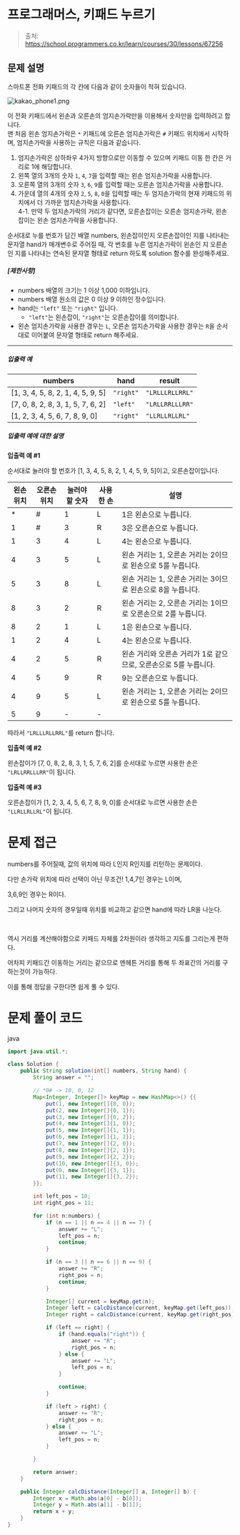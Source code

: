 # 프로그래머스, 키패드 누르기

> 출처: https://school.programmers.co.kr/learn/courses/30/lessons/67256

## 문제 설명

스마트폰 전화 키패드의 각 칸에 다음과 같이 숫자들이 적혀 있습니다.

![kakao_phone1.png](https://grepp-programmers.s3.ap-northeast-2.amazonaws.com/files/production/4b69a271-5f4a-4bf4-9ebf-6ebed5a02d8d/kakao_phone1.png)

이 전화 키패드에서 왼손과 오른손의 엄지손가락만을 이용해서 숫자만을 입력하려고 합니다.  
맨 처음 왼손 엄지손가락은 `*` 키패드에 오른손 엄지손가락은 `#` 키패드 위치에서 시작하며, 엄지손가락을 사용하는 규칙은 다음과 같습니다.

1.  엄지손가락은 상하좌우 4가지 방향으로만 이동할 수 있으며 키패드 이동 한 칸은 거리로 1에 해당합니다.
2.  왼쪽 열의 3개의 숫자 `1`, `4`, `7`을 입력할 때는 왼손 엄지손가락을 사용합니다.
3.  오른쪽 열의 3개의 숫자 `3`, `6`, `9`를 입력할 때는 오른손 엄지손가락을 사용합니다.
4.  가운데 열의 4개의 숫자 `2`, `5`, `8`, `0`을 입력할 때는 두 엄지손가락의 현재 키패드의 위치에서 더 가까운 엄지손가락을 사용합니다.  
    4-1. 만약 두 엄지손가락의 거리가 같다면, 오른손잡이는 오른손 엄지손가락, 왼손잡이는 왼손 엄지손가락을 사용합니다.

순서대로 누를 번호가 담긴 배열 numbers, 왼손잡이인지 오른손잡이인 지를 나타내는 문자열 hand가 매개변수로 주어질 때, 각 번호를 누른 엄지손가락이 왼손인 지 오른손인 지를 나타내는 연속된 문자열 형태로 return 하도록 solution 함수를 완성해주세요.

##### **\[제한사항\]**

-   numbers 배열의 크기는 1 이상 1,000 이하입니다.
-   numbers 배열 원소의 값은 0 이상 9 이하인 정수입니다.
-   hand는 `"left"` 또는 `"right"` 입니다.
    -   `"left"`는 왼손잡이, `"right"`는 오른손잡이를 의미합니다.
-   왼손 엄지손가락을 사용한 경우는 `L`, 오른손 엄지손가락을 사용한 경우는 `R`을 순서대로 이어붙여 문자열 형태로 return 해주세요.

---

##### **입출력 예**

| numbers                             | hand      | result          |
| ----------------------------------- | --------- | --------------- |
| \[1, 3, 4, 5, 8, 2, 1, 4, 5, 9, 5\] | `"right"` | `"LRLLLRLLRRL"` |
| \[7, 0, 8, 2, 8, 3, 1, 5, 7, 6, 2\] | `"left"`  | `"LRLLRRLLLRR"` |
| \[1, 2, 3, 4, 5, 6, 7, 8, 9, 0\]    | `"right"` | `"LLRLLRLLRL"`  |

##### **입출력 예에 대한 설명**

**입출력 예 #1**

순서대로 눌러야 할 번호가 \[1, 3, 4, 5, 8, 2, 1, 4, 5, 9, 5\]이고, 오른손잡이입니다.

| 왼손 위치 | 오른손 위치 | 눌러야 할 숫자 | 사용한 손 | 설명                                                             |
| --------- | ----------- | -------------- | --------- | ---------------------------------------------------------------- |
| \*        | #           | 1              | L         | 1은 왼손으로 누릅니다.                                           |
| 1         | #           | 3              | R         | 3은 오른손으로 누릅니다.                                         |
| 1         | 3           | 4              | L         | 4는 왼손으로 누릅니다.                                           |
| 4         | 3           | 5              | L         | 왼손 거리는 1, 오른손 거리는 2이므로 왼손으로 5를 누릅니다.      |
| 5         | 3           | 8              | L         | 왼손 거리는 1, 오른손 거리는 3이므로 왼손으로 8을 누릅니다.      |
| 8         | 3           | 2              | R         | 왼손 거리는 2, 오른손 거리는 1이므로 오른손으로 2를 누릅니다.    |
| 8         | 2           | 1              | L         | 1은 왼손으로 누릅니다.                                           |
| 1         | 2           | 4              | L         | 4는 왼손으로 누릅니다.                                           |
| 4         | 2           | 5              | R         | 왼손 거리와 오른손 거리가 1로 같으므로, 오른손으로 5를 누릅니다. |
| 4         | 5           | 9              | R         | 9는 오른손으로 누릅니다.                                         |
| 4         | 9           | 5              | L         | 왼손 거리는 1, 오른손 거리는 2이므로 왼손으로 5를 누릅니다.      |
| 5         | 9           | -              | -         |                                                                  |

따라서 `"LRLLLRLLRRL"`를 return 합니다.

**입출력 예 #2**

왼손잡이가 \[7, 0, 8, 2, 8, 3, 1, 5, 7, 6, 2\]를 순서대로 누르면 사용한 손은 `"LRLLRRLLLRR"`이 됩니다.

**입출력 예 #3**

오른손잡이가 \[1, 2, 3, 4, 5, 6, 7, 8, 9, 0\]를 순서대로 누르면 사용한 손은 `"LLRLLRLLRL"`이 됩니다.

# 문제 접근

numbers를 주어질때, 값의 위치에 따라 L인지 R인지를 리턴하는 문제이다.

다만 손가락 위치에 따라 선택이 아닌 무조건! 1,4,7인 경우는 L이며,

3,6,9인 경우는 R이다.

그리고 나머지 숫자의 경우일때 위치를 비교하고 같으면 hand에 따라 LR을 나눈다.

<br>

역시 거리를 계산해야함으로 키패드 자체를 2차원이라 생각하고 지도를 그리는게 편하다.

어차피 키패드간 이동하는 거리는 같으므로 멘헤튼 거리를 통해 두 좌표간의 거리를 구하는것이 가능하다.

이를 통해 정답을 구한다면 쉽게 풀 수 있다.

# 문제 풀이 코드

java

```java
import java.util.*;

class Solution {
    public String solution(int[] numbers, String hand) {
        String answer = "";

        // *0# -> 10, 0, 12
        Map<Integer, Integer[]> keyMap = new HashMap<>() {{
            put(1, new Integer[]{0, 0});
            put(2, new Integer[]{0, 1});
            put(3, new Integer[]{0, 2});
            put(4, new Integer[]{1, 0});
            put(5, new Integer[]{1, 1});
            put(6, new Integer[]{1, 2});
            put(7, new Integer[]{2, 0});
            put(8, new Integer[]{2, 1});
            put(9, new Integer[]{2, 2});
            put(10, new Integer[]{3, 0});
            put(0, new Integer[]{3, 1});
            put(11, new Integer[]{3, 2});
        }};

        int left_pos = 10;
        int right_pos = 11;

        for (int n:numbers) {
            if (n == 1 || n == 4 || n == 7) {
                answer += "L";
                left_pos = n;
                continue;
            }

            if (n == 3 || n == 6 || n == 9) {
                answer += "R";
                right_pos = n;
                continue;
            }

            Integer[] current = keyMap.get(n);
            Integer left = calcDistance(current, keyMap.get(left_pos));
            Integer right = calcDistance(current, keyMap.get(right_pos));

            if (left == right) {
                if (hand.equals("right")) {
                    answer += "R";
                    right_pos = n;
                } else {
                    answer += "L";
                    left_pos = n;
                }

                continue;
            }

            if (left > right) {
                answer += "R";
                right_pos = n;
            } else {
                answer += "L";
                left_pos = n;
            }

        }

        return answer;
    }

    public Integer calcDistance(Integer[] a, Integer[] b) {
        Integer x = Math.abs(a[0] - b[0]);
        Integer y = Math.abs(a[1] - b[1]);
        return x + y;
    }
}
```
